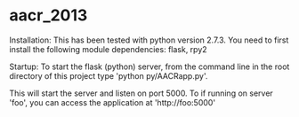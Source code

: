 aacr_2013
=========
Installation:
This has been tested with python version 2.7.3.  You need to first install the following module dependencies: flask, rpy2

Startup:
To start the flask (python) server, from the command line in the root directory of this project type 'python py/AACRapp.py'.  

This will start the server and listen on port 5000.  To if running on server 'foo', you can access the application at 'http://foo:5000'
